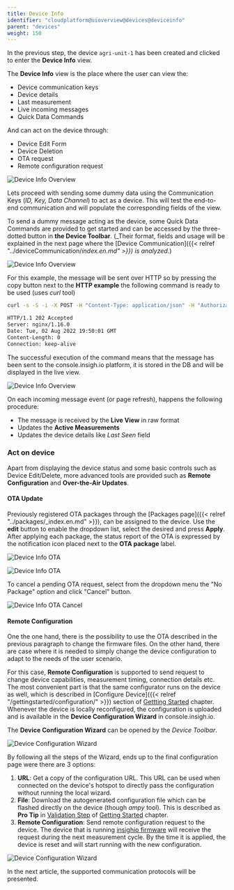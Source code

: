 ```yaml
---
title: Device Info
identifier: "cloudplatform@uioverview@devices@deviceinfo"
parent: "devices"
weight: 150
---
```


In the previous step, the device `agri-unit-1` has been created and clicked to enter the **Device Info** view.

The **Device Info** view is the place where the user can view the:

- Device communication keys
- Device details
- Last measurement
- Live incoming messages
- Quick Data Commands

And can act on the device through:

- Device Edit Form
- Device Deletion
- OTA request
- Remote configuration request

![Device Info Overview](/images/console_tutorial/device_info_initial.png?width=60pc)

Lets proceed with sending some dummy data using the Communication Keys (_ID, Key, Data Channel_) to act as a device. This will test the end-to-end communication and will populate the corresponding fields of the view.

To send a dummy message acting as the device, some Quick Data Commands are provided to get started and can be accessed by the three-dotted button in **the Device Toolbar**. (_Their format, fields and usage will be explained in the next page where the [Device Communication]({{< relref "../deviceCommunication/_index.en.md" >}}) is analyzed._)

![Device Info Overview](/images/console_tutorial/device_info_quick_commands.png)

For this example, the message will be sent over HTTP so by pressing the copy button next to the **HTTP example** the following command is ready to be used (uses _curl_ tool)

```bash
curl -s -S -i -X POST -H "Content-Type: application/json" -H "Authorization: e9e8350e-953b-460a-bbbc-84fcc7c07608" http://console.insigh.io/http/channels/bc7d700d-7b04-4576-ac52-c281558f9f99/messages/0d129ed0-0109-4ead-97da-43302a758eed  -d '[{"bn":"ffffffff-", "n":"test","u":"V","v":1}]'

HTTP/1.1 202 Accepted
Server: nginx/1.16.0
Date: Tue, 02 Aug 2022 19:50:01 GMT
Content-Length: 0
Connection: keep-alive

```

The successful execution of the command means that the message has been sent to the console.insigh.io platform, it is stored in the DB and will be displayed in the live view.

![Device Info Overview](/images/console_tutorial/device_info_populated.png?width=60pc)

On each incoming message event (or page refresh), happens the following procedure:

- The message is received by the **Live View** in raw format
- Updates the **Active Measurements**
- Updates the device details like _Last Seen_ field

### Act on device

Apart from displaying the device status and some basic controls such as Device Edit/Delete, more advanced tools are provided such as **Remote Configuration** and **Over-the-Air Updates**.

#### OTA Update

Previously registered OTA packages through the [Packages page]({{< relref "../packages/_index.en.md" >}}), can be assigned to the device.
Use the **edit** button to enable the dropdown list, select the desired and press **Apply**. After applying each package, the status report of the OTA is expressed by the notification icon placed next to the **OTA package** label.

![Device Info OTA](/images/console_tutorial/device_info_ota_list.png)

![Device Info OTA](/images/console_tutorial/device_info_ota_applied.png)

To cancel a pending OTA request, select from the dropdown menu the "No Package" option and click "Cancel" button.

![Device Info OTA Cancel](/images/console_tutorial/device_info_ota_cancel.png)

#### Remote Configuration

One the one hand, there is the possibility to use the OTA described in the previous paragraph to change the firmware files. On the other hand, there are case where it is needed to simply change the device configuration to adapt to the needs of the user scenario.

For this case, **Remote Configuration** is supported to send request to change device capabilities, measurement timing, connection details etc. The most convenient part is that the same configurator runs on the device as well, which is described in [Configure Device]({{< relref "/gettingstarted/configuration/" >}}) section of [Gettting Started]() chapter. Whenever the device is locally reconfigured, the configuration is uploaded and is available in the **Device Configuration Wizard** in console.insigh.io.

The **Device Configuration Wizard** can be opened by the _Device Toolbar_.

![Device Configuration Wizard](/images/console_tutorial/device_info_remote_config_start.png)

By following all the steps of the Wizard, ends up to the final configuration page were there are 3 options:

1. **URL**: Get a copy of the configuration URL. This URL can be used when connected on the device's hotspot to directly pass the configuration without running the local wizard.
1. **File**: Download the autogenerated configuration file which can be flashed directly on the device (though _ampy_ tool). This is described as **Pro Tip** in [Validation Step](/gettingstarted/validation/) of [Getting Started]() chapter.
1. **Remote Configuration**: Send remote configuration request to the device. The device that is running [insighio firmware](https://github.com/insighio/insighioNode) will receive the request during the next measurement cycle. By the time it is applied, the device is reset and will start running with the new configuration.

![Device Configuration Wizard](/images/console_tutorial/device_info_remote_config_end.png)

In the next article, the supported communication protocols will be presented.
